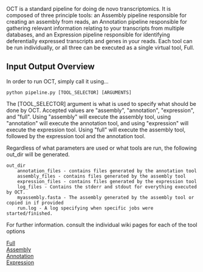 OCT is a standard pipeline for doing de novo transcriptomics. It is composed of three principle tools: an Assembly pipeline responsible for creating an assembly from reads, an Annotation pipeline responsible for gathering relevant information relating to your transcripts from multiple databases, and an Expression pipeline responsible for identifying deferentially expressed transcripts and genes in your reads. Each tool can be run individually, or all three can be executed as a single virtual tool, Full. 



## Input Output Overview
In order to run OCT, simply call it using...  
```
python pipeline.py [TOOL_SELECTOR] [ARGUMENTS]  
``` 
The [TOOL_SELECTOR] argument is what is used to specify what should be done by OCT. Accepted values are "assembly", "annotation", "expression", and "full". Using "assembly" will execute the assembly tool, using "annotation" will execute the annotation tool, and using "expression" will execute the expression tool. Using "full" will execute the assembly tool, followed by the expression tool and the annotation tool.

Regardless of what parameters are used or what tools are run, the following out_dir will be generated.

```
out_dir  
    annotation_files - contains files generated by the annotation tool
    assembly_files - contains files generated by the assembly tool
    expression_files - contains files generated by the expression tool
    log_files - Contains the stderr and stdout for everything executed by OCT.
    myassembly.fasta - The assembly generated by the assembly tool or copied in if provided
    run.log - A log specifying when specific jobs were started/finished.
```

For further information. consult the individual wiki pages for each of the tool options

[Full](Full_tool)  
[Assembly](Assembly_tool)  
[Annotation](Annotation_tool)  
[Expression](Expression_tool)  



